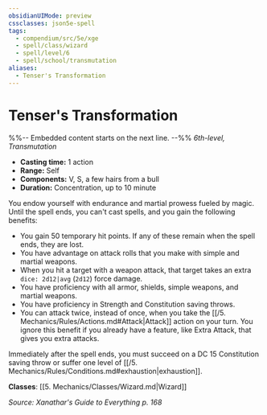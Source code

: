 ```yaml
---
obsidianUIMode: preview
cssclasses: json5e-spell
tags:
  - compendium/src/5e/xge
  - spell/class/wizard
  - spell/level/6
  - spell/school/transmutation
aliases:
  - Tenser's Transformation
---
```

# Tenser's Transformation
%%-- Embedded content starts on the next line. --%%
*6th-level, Transmutation*  

- **Casting time:** 1 action
- **Range:** Self
- **Components:** V, S, a few hairs from a bull
- **Duration:** Concentration, up to 10 minute

You endow yourself with endurance and martial prowess fueled by magic. Until the spell ends, you can't cast spells, and you gain the following benefits:

- You gain 50 temporary hit points. If any of these remain when the spell ends, they are lost.  
- You have advantage on attack rolls that you make with simple and martial weapons.  
- When you hit a target with a weapon attack, that target takes an extra `dice: 2d12|avg` (`2d12`) force damage.  
- You have proficiency with all armor, shields, simple weapons, and martial weapons.  
- You have proficiency in Strength and Constitution saving throws.  
- You can attack twice, instead of once, when you take the [[/5. Mechanics/Rules/Actions.md#Attack\|Attack]] action on your turn. You ignore this benefit if you already have a feature, like Extra Attack, that gives you extra attacks.  

Immediately after the spell ends, you must succeed on a DC 15 Constitution saving throw or suffer one level of [[/5. Mechanics/Rules/Conditions.md#exhaustion\|exhaustion]].

**Classes**: [[5. Mechanics/Classes/Wizard.md\|Wizard]]

*Source: Xanathar's Guide to Everything p. 168*
